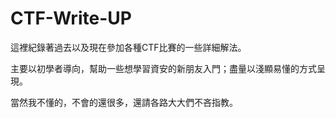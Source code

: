 # CTF-Write-UP

這裡紀錄著過去以及現在參加各種CTF比賽的一些詳細解法。

主要以初學者導向，幫助一些想學習資安的新朋友入門；盡量以淺顯易懂的方式呈現。

當然我不懂的，不會的還很多，還請各路大大們不吝指教。
